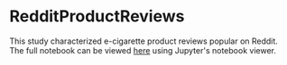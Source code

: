 # RedditProductReviews

This study characterized e-cigarette product reviews popular on Reddit. The full notebook can be viewed [here](https://nbviewer.jupyter.org/github/JonAllem/RedditProductReviews/blob/master/Source/ReviewAnalysis.ipynb) using Jupyter's notebook viewer.

